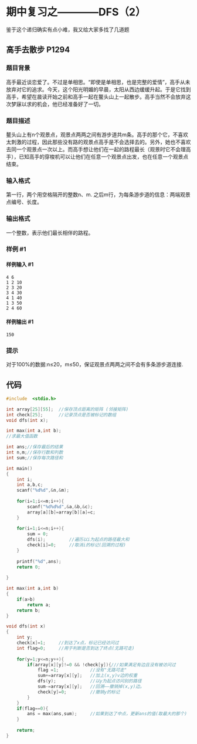 # 期中复习之————DFS（2）

鉴于这个递归确实有点小难，我又给大家多找了几道题

## 高手去散步 P1294

### 题目背景

高手最近谈恋爱了。不过是单相思。“即使是单相思，也是完整的爱情”，高手从未放弃对它的追求。今天，这个阳光明媚的早晨，太阳从西边缓缓升起。于是它找到高手，希望在晨读开始之前和高手一起在鳌头山上一起散步。高手当然不会放弃这次梦寐以求的机会，他已经准备好了一切。

### 题目描述

鳌头山上有n个观景点，观景点两两之间有游步道共m条。高手的那个它，不喜欢太刺激的过程，因此那些没有路的观景点高手是不会选择去的。另外，她也不喜欢去同一个观景点一次以上。而高手想让他们在一起的路程最长（观景时它不会理高手），已知高手的穿梭机可以让他们在任意一个观景点出发，也在任意一个观景点结束。

### 输入格式

第一行，两个用空格隔开的整数n、m. 之后m行，为每条游步道的信息：两端观景点编号、长度。

### 输出格式

一个整数，表示他们最长相伴的路程。

### 样例 #1

#### 样例输入 #1

```
4 6
1 2 10
2 3 20
3 4 30
4 1 40
1 3 50
2 4 60
```

#### 样例输出 #1

```
150
```

### 提示

对于100%的数据:n≤20，m≤50，保证观景点两两之间不会有多条游步道连接.

## 代码

```c
#include  <stdio.h>

int array[25][55];	//保存顶点距离的矩阵 (邻接矩阵)
int check[25];		//记录顶点是否被标记的数组
void dfs(int x);	

int max(int a,int b);
//求最大值函数

int ans;//保存最后的结果
int n,m;//保存行数和列数
int sum;//保存每次路径和

int main()
{
	int i;
	int a,b,c;
	scanf("%d%d",&n,&m);
	
	for(i=1;i<=m;i++){
		scanf("%d%d%d",&a,&b,&c);
		array[a][b]=array[b][a]=c;	
	}
	
	for(i=1;i<=n;i++){
		sum = 0;
		dfs(i);			//遍历以i为起点的路径最大和
		check[i]=0;		//取消i的标记(回溯的过程)
	}
	
	printf("%d",ans);
	return 0;
	
}

int max(int a,int b)
{
	if(a>b)
		return a;
	return b;
}

void dfs(int x)
{
	int y;
	check[x]=1;		//到达了x点，标记已经访问过
	int flag=0;		//用于判断是否到达了终点(无路可走)
	
	for(y=1;y<=n;y++){
		if(array[x][y]!=0 && !check[y]){///如果满足有边且没有被访问过
			flag =1;			//没有"无路可走"
			sum+=array[x][y];	//加上(x,y)v边的权重
			dfs(y);				//以y为起点访问别的路径
			sum-=array[x][y];	//回溯——撤销掉(x,y)边。
			check[y]=0;			//撤销y的标记
		} 
	}
	if(flag==0){
		ans = max(ans,sum);		//如果到达了中点，更新ans的值(取最大的那个)
	}
	
	return;
}
```

